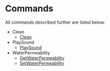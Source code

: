 # Commands

All commands described further are listed below.

- Clean
  - [Clean](clean.md)
- PlaySound
  - [PlaySound](playSound.md)
- WaterPermeability
  - [GetWaterPermeability](waterlevel.md#GetWaterPermeability)
  - [SetWaterPermeability](waterlevel.md#SetWaterPermeability)
